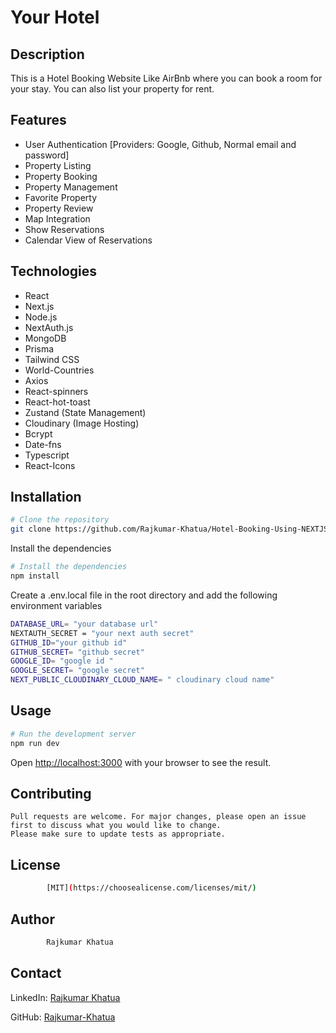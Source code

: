 # Your Hotel

## Description

This is a Hotel Booking Website Like AirBnb where you can book a room for your stay. You can also list your property for rent.

## Features

- User Authentication [Providers: Google, Github, Normal email and password]
- Property Listing
- Property Booking
- Property Management
- Favorite Property
- Property Review
- Map Integration
- Show Reservations
- Calendar View of Reservations

## Technologies

- React
- Next.js
- Node.js
- NextAuth.js
- MongoDB
- Prisma
- Tailwind CSS
- World-Countries
- Axios
- React-spinners
- React-hot-toast
- Zustand (State Management)
- Cloudinary (Image Hosting)
- Bcrypt
- Date-fns
- Typescript
- React-Icons

## Installation

```bash
# Clone the repository
git clone https://github.com/Rajkumar-Khatua/Hotel-Booking-Using-NEXTJS.git
```

Install the dependencies

```bash
# Install the dependencies
npm install
```

Create a .env.local file in the root directory and add the following environment variables

```bash
DATABASE_URL= "your database url"
NEXTAUTH_SECRET = "your next auth secret"
GITHUB_ID="your github id"
GITHUB_SECRET= "github secret"
GOOGLE_ID= "google id "
GOOGLE_SECRET= "google secret"
NEXT_PUBLIC_CLOUDINARY_CLOUD_NAME= " cloudinary cloud name"
```

## Usage

```bash
# Run the development server
npm run dev
```

Open [http://localhost:3000](http://localhost:3000) with your browser to see the result.

## Contributing

    Pull requests are welcome. For major changes, please open an issue first to discuss what you would like to change.
    Please make sure to update tests as appropriate.

## License

```bash
        [MIT](https://choosealicense.com/licenses/mit/)
```

## Author

```bash
        Rajkumar Khatua
```

## Contact

LinkedIn: [Rajkumar Khatua](https://www.linkedin.com/in/rajkumarkhatua/)

GitHub: [Rajkumar-Khatua](https://github.com/Rajkumar-Khatua/)


